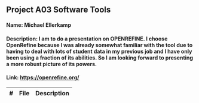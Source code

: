 ## Project A03 Software Tools
#### Name: Michael Ellerkamp
#### Description: I am to do a presentation on OPENREFINE. I choose OpenRefine because I was already somewhat familiar with the tool due to having to deal with lots of student data in my previous job and I have only been using a fraction of its abilities. So I am looking forward to presenting a more robust picture of its powers.
#### Link: https://openrefine.org/

|   #   |    File     |      Description                           |
| :---: | ----------- | -------------------------------------------|
